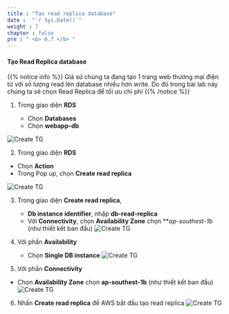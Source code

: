 ```yaml
---
title : "Tạo read replica database"
date :  "`r Sys.Date()`" 
weight : 7
chapter : false
pre : " <b> 6.7 </b> "
---
```


#### Tạo Read Replica database

{{% notice info %}}
Giả sử chúng ta đang tạo 1 trang web thương mại điện tử với số lượng read lên database nhiều hơn write. Do đó trong bài lab này chúng ta sẽ chọn Read Replica để tối ưu chi phí
{{% /notice %}}

1. Trong giao diện **RDS**

   - Chọn **Databases**
   - Chọn **webapp-db**

![Create TG](/images/6/create-read-replica/001.png?featherlight=false&width=90pc)

2. Trong giao diện **RDS**
- Chọn **Action**
- Trong Pop up, chọn **Create read replica**

![Create TG](/images/6/create-read-replica/002.png?featherlight=false&width=90pc)

3. Trong giao diện **Create read replica**, 
   - **Db instance identifier**, nhập **db-read-replica**
   - Với  **Connectivity**, chọn **Availability Zone** chọn ***ap-southest-1b* (như thiết kết ban đầu)
  ![Create TG](/images/6/create-read-replica/005.png?featherlight=false&width=90pc)

4. Với phần  **Availability**
   - Chọn  **Single DB instance**
![Create TG](/images/6/create-read-replica/003.png?featherlight=false&width=90pc)

5. Với phần  **Connectivity**
 - Chọn **Availability Zone** chọn **ap-southest-1b** (như thiết kết ban đầu)
![Create TG](/images/6/create-read-replica/004.png?featherlight=false&width=90pc)

6. Nhấn **Create read replica** để AWS bắt đầu tạo read replica
![Create TG](/images/6/create-read-replica/006.png?featherlight=false&width=90pc)

